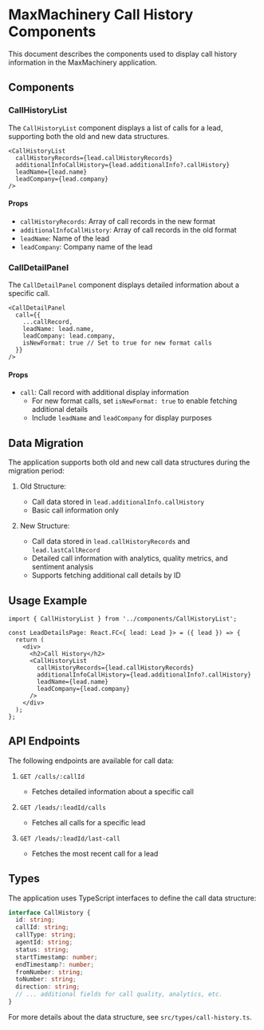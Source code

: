 # MaxMachinery Call History Components

This document describes the components used to display call history information in the MaxMachinery application.

## Components

### CallHistoryList

The `CallHistoryList` component displays a list of calls for a lead, supporting both the old and new data structures.

```tsx
<CallHistoryList
  callHistoryRecords={lead.callHistoryRecords}
  additionalInfoCallHistory={lead.additionalInfo?.callHistory}
  leadName={lead.name}
  leadCompany={lead.company}
/>
```

#### Props
- `callHistoryRecords`: Array of call records in the new format
- `additionalInfoCallHistory`: Array of call records in the old format
- `leadName`: Name of the lead
- `leadCompany`: Company name of the lead

### CallDetailPanel

The `CallDetailPanel` component displays detailed information about a specific call.

```tsx
<CallDetailPanel
  call={{
    ...callRecord,
    leadName: lead.name,
    leadCompany: lead.company,
    isNewFormat: true // Set to true for new format calls
  }}
/>
```

#### Props
- `call`: Call record with additional display information
  - For new format calls, set `isNewFormat: true` to enable fetching additional details
  - Include `leadName` and `leadCompany` for display purposes

## Data Migration

The application supports both old and new call data structures during the migration period:

1. Old Structure:
   - Call data stored in `lead.additionalInfo.callHistory`
   - Basic call information only

2. New Structure:
   - Call data stored in `lead.callHistoryRecords` and `lead.lastCallRecord`
   - Detailed call information with analytics, quality metrics, and sentiment analysis
   - Supports fetching additional call details by ID

## Usage Example

```tsx
import { CallHistoryList } from '../components/CallHistoryList';

const LeadDetailsPage: React.FC<{ lead: Lead }> = ({ lead }) => {
  return (
    <div>
      <h2>Call History</h2>
      <CallHistoryList
        callHistoryRecords={lead.callHistoryRecords}
        additionalInfoCallHistory={lead.additionalInfo?.callHistory}
        leadName={lead.name}
        leadCompany={lead.company}
      />
    </div>
  );
};
```

## API Endpoints

The following endpoints are available for call data:

1. `GET /calls/:callId`
   - Fetches detailed information about a specific call

2. `GET /leads/:leadId/calls`
   - Fetches all calls for a specific lead

3. `GET /leads/:leadId/last-call`
   - Fetches the most recent call for a lead

## Types

The application uses TypeScript interfaces to define the call data structure:

```typescript
interface CallHistory {
  id: string;
  callId: string;
  callType: string;
  agentId: string;
  status: string;
  startTimestamp: number;
  endTimestamp?: number;
  fromNumber: string;
  toNumber: string;
  direction: string;
  // ... additional fields for call quality, analytics, etc.
}
```

For more details about the data structure, see `src/types/call-history.ts`. 